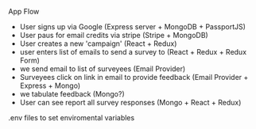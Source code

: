 App Flow

- User signs up via Google                              (Express server + MongoDB + PassportJS)
- User paus for email credits via stripe                (Stripe + MongoDB)
- User creates a new 'campaign'                         (React + Redux)
- user enters list of emails to send a survey to        (React + Redux + Redux Form)
- we send email to list of surveyees                    (Email Provider)
- Surveyees click on link in email to provide feedback  (Email Provider + Express + Mongo)
- we tabulate feedback                                  (Mongo?)
- User can see report all survey responses              (Mongo + React + Redux)

.env files to set enviromental variables
